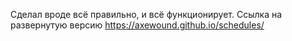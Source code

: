 
Сделал вроде всё правильно, и всё функционирует.
Ссылка на развернутую версию https://axewound.github.io/schedules/